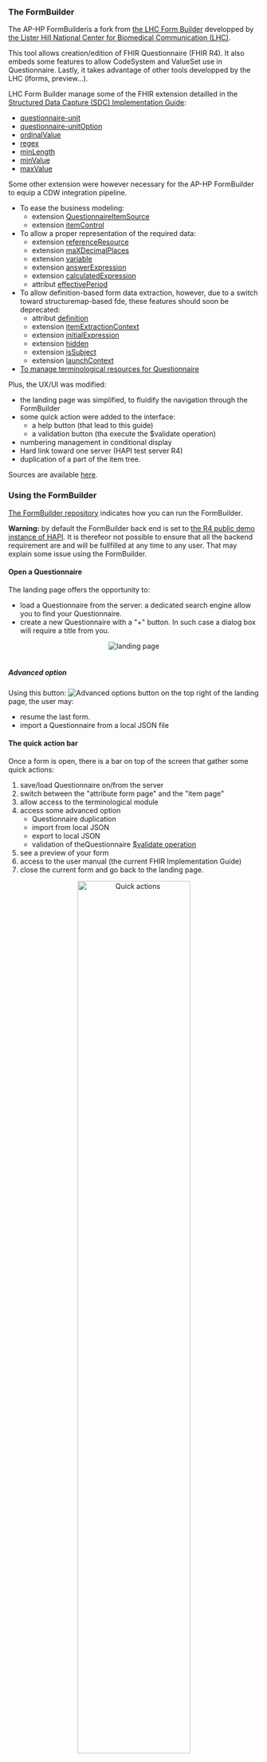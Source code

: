 ### The FormBuilder

The AP-HP FormBuilderis a fork from [the LHC Form Builder](https://github.com/lhncbc/formbuilder-lhcforms) developped by [the Lister Hill National Center for Biomedical Communication (LHC)](https://lhncbc.nlm.nih.gov/LHC-research/LHC-projects/health-information/lhc-forms.html). 

This tool allows creation/edition of FHIR Questionnaire (FHIR R4). It also embeds some features to allow CodeSystem and ValueSet use in Questionnaire. Lastly, it takes advantage of other tools developped by the LHC (lforms, preview...). 

LHC Form Builder manage some of the FHIR extension detailled in the [Structured Data Capture (SDC) Implementation Guide](http://hl7.org/fhir/uv/sdc/):
- [questionnaire-unit](http://hl7.org/fhir/StructureDefinition/questionnaire-unit)
- [questionnaire-unitOption](http://hl7.org/fhir/StructureDefinition/questionnaire-unitOption)
- [ordinalValue](http://hl7.org/fhir/R4/extension-ordinalvalue.html)
- [regex](http://hl7.org/fhir/R4/extension-regex.html)
- [minLength](http://hl7.org/fhir/StructureDefinition/minLength)
- [minValue](http://hl7.org/fhir/StructureDefinition/minValue)
- [maxValue](http://hl7.org/fhir/StructureDefinition/maxValue)

Some other extension were however necessary for the AP-HP FormBuilder to equip a CDW integration pipeline. 
- To ease the business modeling: 
  - extension [QuestionnaireItemSource](StructureDefinition-QuestionnaireItemSource.html) 
  - extension [itemControl](http://hl7.org/fhir/StructureDefinition/questionnaire-itemControl)
- To allow a proper representation of the required data:
  - extension [referenceResource](http://hl7.org/fhir/StructureDefinition/questionnaire-referenceResource)
  - extension [maXDecimalPlaces](http://hl7.org/fhir/StructureDefinition/maxDecimalPlaces)
  - extension [variable](http://hl7.org/fhir/StructureDefinition/variable)
  - extension [answerExpression](http://hl7.org/fhir/uv/sdc/StructureDefinition/sdc-questionnaire-answerExpression)
  - extension [calculatedExpression](http://hl7.org/fhir/uv/sdc/StructureDefinition/sdc-questionnaire-calculatedExpression)
  - attribut [effectivePeriod](https://www.hl7.org/fhir/R4/questionnaire-definitions.html#Questionnaire.effectivePeriod)
- To allow definition-based form data extraction, however, due to a switch toward structuremap-based fde, these features should soon be deprecated: 
  - attribut [definition](https://www.hl7.org/fhir/R4/questionnaire-definitions.html#Questionnaire.item.definition)
  - extension [itemExtractionContext](http://hl7.org/fhir/uv/sdc/StructureDefinition/sdc-questionnaire-itemExtractionContext)
  - extension [initialExpression](http://hl7.org/fhir/uv/sdc/StructureDefinition/sdc-questionnaire-initialExpression)
  - extension [hidden](http://hl7.org/fhir/StructureDefinition/questionnaire-hidden)
  - extension [isSubject](http://hl7.org/fhir/uv/sdc/StructureDefinition/sdc-questionnaire-isSubject)
  - extension [launchContext](http://hl7.org/fhir/uv/sdc/StructureDefinition/sdc-questionnaire-launchContext)
- [To manage terminological resources for Questionnaire](fb-terminology-module.html)

Plus, the UX/UI was modified:
- the landing page was simplified, to fluidify the navigation through the FormBuilder 
- some quick action were added to the interface: 
  - a help button (that lead to this guide)
  - a validation button (tha execute the $validate operation)
- numbering management in conditional display
- Hard link toward one server (HAPI test server R4)
- duplication of a part of the item tree. 

Sources are available [here](https://github.com/aphp/IG-fhir-formbuilder).

### Using the FormBuilder

[The FormBuilder repository](https://github.com/aphp/formbuilder) indicates how you can run the FormBuilder. 

**Warning:** by default the FormBuilder back end is set to [the R4 public demo instance of HAPI](https://hapi.fhir.org/baseR4). It is therefeor not possible to ensure that all the backend requirement are and will be fullfilled at any time to any user. That may explain some issue using the FormBuilder. 

#### Open a Questionnaire

The landing page offers the opportunity to:
- load a Questionnaire from the server: a dedicated search engine allow you to find your Questionnaire. 
- create a new Questionnaire with a "+" button. In such case a dialog box will require a title from you.  

<div style="text-align:center">
    <a id="landingPage">
        <img src="FB_landing_page.png" alt="landing page">
    </a>
</div>
<br/>

##### Advanced option

<span>Using this button: <img src="three-dot-button.png" alt="Advanced options button"> on the top right of the landing page, the user may:</span>
- resume the last form.
- import a Questionnaire from a local JSON file

#### The quick action bar

Once a form is open, there is a bar on top of the screen that gather some quick actions: 
1. save/load Questionnaire on/from the server
2. switch between the "attribute form page" and the "item page"
3. allow access to the terminological module
4. access some advanced option
   - Questionnaire duplication
   - import from local JSON
   - export to local JSON
   - validation of theQuestionnaire [$validate operation](http://hl7.org/fhir/R4/resource-operation-validate.html)
5. see a preview of your form
6. access to the user manual (the current FHIR Implementation Guide)
7. close the current form and go back to the landing page.

<div style="text-align:center">
    <a id="QuickAction">
        <img src="quick_action_bar.png" alt="Quick actions" width="67%" height="67%">
    </a>
</div>

#### Item interface

<div style="text-align:center">
    <a id="item_interface">
        <img src="questions_interface.png" alt="interface items" width="80%" height="80%">
    </a>
</div>
<br/>

This is the main working interface

On the left part of the screen, there is the Questionnaire items tree. It allows :
- the selection of the active item which is displayed on the right part of the screen (see below)
- the rearrangement of Items, through drag-and-drop
- the search of an item, either by Question text or link id
- insertion, deletion, duplication of an item (and its descendents) throught the "More option" button. 

On the right part of the screen, the details of the selected item are displayed and can be modified. Main item properties are:

<table>
  <caption>
    Item properties
  </caption>
  <thead>
    <tr>
      <th scope="col">Field designation</th>
      <th scope="col">Sub-field / button</th>
      <th scope="col">FHIR Item property</th>
      <th scope="Comment">Comment</th>
      <th scope="Comment">Condition</th>
    </tr>
  </thead>
  <tbody>
    <tr>
      <td>Question text</td>
      <td></td>
      <td>text</td>
      <td>It is the label of the item for the respondant, and in the item hierarchy</td>
      <td></td>
    </tr>
    <tr>
      <td>Link id</td>
      <td></td>
      <td>linkId</td>
      <td>Unique id for the item in the Questionnaire. The AP-HP FormBuilder generates it</td>
      <td>Mandatory <br/> read only</td>
    </tr>
    <tr>
      <td>Question code</td>
      <td></td>
      <td>code</td>
      <td>Concept that represents the overall questionnaire</td>
      <td></td>
    </tr>
    <tr>
      <td rowspan="2">Source</td>
      <td>Source application</td>
      <td>extension:QuestionnaireItemSource.<br/>extension:source.valueUri</td>
      <td>Identification of the software that should contain the information required for this item. This field rely on a ValueSet, to set up, that agregate the software of interest in the information system </td>
      <td></td>
    </tr>
    <tr>
      <td>Comment</td>
      <td>extension:QuestionnaireItemSource.<br/>extension:comment.valueString</td>
      <td>Provide more information on the source software</td>
      <td></td>
    </tr>
    <tr>
      <td>Intention</td>
      <td></td>
      <td>item.text (based on the <a href="http://hl7.org/fhir/StructureDefinition/questionnaire-itemControl">questionnaire-itemControl extension</a>)</td>
      <td>Provide additional information on the meaning of the item, when the text is not clear enough</td>
      <td></td>
    </tr>
    <tr>
      <td>Data type</td>
      <td></td>
      <td>type</td>
      <td>It is the item type ('boolean', 'choice', 'decimal'...)</td>
      <td>Mandatory</td>
    </tr>
    <tr>
      <td>Reference resource</td>
      <td></td>
      <td>extension:questionnaire-referenceResource.<br/>valueCode</td>
      <td>Resource type for the expected reference</td>
      <td>If "Data type = Reference" </td>
    </tr>
    <tr>
      <td>Answer list source</td>
      <td></td>
      <td>NA</td>
      <td>
        Setup modality of (open-)choice items:<br/>
        <ul>
          <li>"Answer options" leads to a list of choice hard coded in the Questionnaire</li>
          <li>"Answer value set URI" lead to a list of choice based on a ValueSet</li>
          <li>"Answer expression" leads to a list of choice defined by a coded expression</li>
        </ul>
      </td>
      <td></td>
      </tr>
    <tr>
      <td rowspan="6">Answer choices</td>
      <td>System</td>
      <td>answerOption.<br/>valueCoding.system</td>
      <td>Canonical url of the CodeSystem in which this answer is coded</td>
      <td>If "Answer list source = Answer options" </td>
    </tr>
    <tr>
      <td>Code </td>
      <td>answerOption.<br/>valueCoding.code </td>
      <td>Code of this answer in the specified CodeSystem </td>
      <td>If "Answer list source = Answer options" </td>
      </tr>
    <tr>
      <td>Display</td>
      <td>answerOption.<br/>valueCoding.display</td>
      <td>Label that is displayed to the user (not necessarily the main CodeSystem label for this code) </td>
      <td>If "Answer list source = Answer options" </td>
      </tr>
    <tr>
      <td>Default</td>
      <td>answerOption.<br/>initialSelected</td>
      <td>Identify the answer initialy selected for this item </td>
      <td>If "Answer list source = Answer options" </td>
      </tr>
    <tr>
      <td>Add another answer </td>
      <td>NA</td>
      <td>Add a row in the answer choices table </td>
      <td>If "Answer list source = Answer options" </td>
      </tr>
    <tr>
      <td>Generate the corresponding ValueSet</td>
      <td>NA</td>
      <td>Create a ValueSet from the information available in the Answer choice table (see the terminology management pages, and especially, the <a href="#valueset-creation">AnswerOption to ValueSet switch</a>)</td>
      <td>If "Answer list source = Answer options" </td>
      </tr>
    <tr>
      <td rowspan="2">Answer value set</td>
      <td> </td>
      <td>answerValueSet</td>
      <td>Canonical url of the ValueSet that contains the possible answer for this item </td>
      <td>If "Answer list source = Answer value set URI" </td>
      </tr>
    <tr>
      <td>Edit answer value set</td>
      <td>NA</td>
      <td>This button lead to a ValueSet search engine. Selecting a ValueSet through this search engine will set the "Answer value set" field with the corresponding cannonical url (<a href="#valueset-selection">see the ValueSet selector section</a>)</td>
      <td>If "Answer list source = Answer value set URI" </td> 
      </tr>
    <tr>
      <td rowspan="3">Answer expression</td>
      <td>description</td>
      <td>extension:sdc-questionnaire-answerExpression.<br/>valueExpression.description</td>
      <td>A human friendly description of the logic that drive the list of choice for the current item</td>
      <td>If "Answer list source = Answer expression"</td>
    </tr>
    <tr>
      <td>language </td>
      <td>extension:sdc-questionnaire-answerExpression.<br/>valueExpression.language </td>
      <td>The language in which the logic is coded</td>
      <td>If "Answer list source = Answer expression" <br/> Mandatory</td>
    </tr>
    <tr>
      <td>expression </td>
      <td>extension:sdc-questionnaire-answerExpression.<br/>valueExpression.expression </td>
      <td>The coded expression that is executed to construct the list of choice </td>
      <td>If "Answer list source = Answer expression"</td>
    </tr>
    <tr>
      <td>Initial</td>
      <td> </td>
      <td>NA</td>
      <td>
        Setup modality of the initial value <br/>
        <ul>
          <li>"No" leads to no initial value</li>
          <li>"Value" lead to a hard coded initial value</li>
          <li>"Expression" leads to an initial value defined by a coded expression</li>
        </ul>
      </td>
      <td> </td>
    </tr>
    <tr>
      <td rowspan="3">Initial value</td>
      <td>(Value)</td>
      <td>initial.value[x]</td>
      <td>A fixed initial value </td>
      <td>If "Initial = Value" </td>
    </tr>
    <tr>
      <td>Unit </td>
      <td>
        initial.valueQuantity.unit<br/> 
        initial.valueQuantity.system<br/>
        initial.valueQuantity.code
      </td>
      <td>The unit of the initial value (UCUM expressed)</td>
      <td>If "Data type = quantity and Initial = Value"</td>
    </tr>
    <tr>
      <td>Add another value</td>
      <td>NA</td>
      <td>Add an initial value</td>
      <td>If "Initial = Value and Allow repeating question? = Yes" </td>
    </tr>
    <tr>
      <td rowspan="3">Initial expression</td>
      <td>description</td>
      <td>extension:sdc-questionnaire-initialExpression.<br/>valueExpression.description </td>
      <td>A human friendly description of the logic that drive the variable initial value for the current item</td>
      <td>If "Initial = Expression"</td>
    </tr>
    <tr>
      <td>language </td>
      <td>extension:sdc-questionnaire-initialExpression.<br/>valueExpression.language</td>
      <td>The language in which the logic is coded</td>
      <td>If "Initial = Expression" <br/> mandatory</td>
    </tr>
    <tr>
      <td>expression </td>
      <td>extension:sdc-questionnaire-initialExpression.<br/>valueExpression.expression</td>
      <td>The coded expression that is executed to set up the initial value </td>
      <td>If "Initial = Expression"</td>
    </tr>
    <tr>
      <td>Units</td>
      <td> </td>
      <td>extension:questionnaire-unit.valueCoding</td>
      <td>
        For decimal and integer : hard coding of the unit (UCUM expressed)<br/>
        For quantity, multiple unit (UCUM expressed) from which the respondant will select one. 
      </td>
      <td>If "Data type in (decimal, integer, quantity)" </td>
    </tr>
    <tr>
      <td>Allow repeating question?</td>
      <td> </td>
      <td>repeats </td>
      <td>If the respondant can provide more than one answer to the item</td>
      <td> </td>
    </tr>
    <tr>
      <td>Answer required</td>
      <td> </td>
      <td>required</td>
      <td>If an answer SHALL be provided by the respondant</td>
      <td> </td>
    </tr>
    <tr>
      <td>Read Only</td>
      <td> </td>
      <td>readOnly</td>
      <td>If the respondant cannot modify the field content </td>
      <td> </td>
    </tr>
    <tr>
      <td rowspan="3">Use restrictions?</td>
      <td>No / Yes </td>
      <td>NA</td>
      <td>Is there a restriction on the value that are acceptable from the respondant ? </td>
      <td>If "Data type not in (boolean, date, dateTime, time, choice, attachment, header)"</td>
    </tr>
    <tr>
      <td>Restriction</td>
      <td>NA</td>
      <td>The kind of restriction to set up </td>
      <td>If "Use restriction?.No / Yes = Yes" </td>
    </tr>
    <tr>
      <td>Value</td>
      <td>
        maxLength<br/>
        extension:minLength.valueInteger<br/>
        extension:regex.valueString<br/>
        extension:maxDecimalPlaces.valueInteger<br/>
        extension:minValue.valueDecimal<br/>
        extension:maxValue.valueDecimal
      </td>
      <td>The value of the restriction</td>
      <td>If "Use restriction?.No / Yes = Yes" </td>
    </tr>
    <tr>
      <td>Value for item extraction context</td>
      <td> </td>
      <td>NA</td>
      <td>
        Setup context for item extraction : <br/>
        <ul>
          <li>"No" leads to no form data extraction </li>
          <li>"Value" lead to the creation of the specified resource </li>
          <li>"Expression" leads to the update of the specified resource</li>
        </ul>
      </td>
      <td> </td>
    </tr>
    <tr>
      <td>Code</td>
      <td> </td>
      <td>extension:sdc-questionnaire-itemExtractionContext.<br/>valueCode </td>
      <td>The resource type to be extracted </td>
      <td>If "Value for item extraction context = Value" </td>
    </tr>
    <tr>
      <td rowspan="3">Expression</td>
      <td>description</td>
      <td>extension:sdc-questionnaire-itemExtractionContext.<br/>valueExpression.description </td>
      <td>The human friendly description of the resource that SHOULD be updated </td>
      <td>If "Value for item extraction context = Expression"</td>
    </tr>
    <tr>
      <td>language </td>
      <td>extension:sdc-questionnaire-itemExtractionContext.<br/>valueExpression.language</td>
      <td>The language in which the item extraction logic is coded</td>
      <td>If "Value for item extraction context = Expression"</td>
    </tr>
    <tr>
      <td>expression </td>
      <td>extension:sdc-questionnaire-itemExtractionContext.<br/>valueExpression.expression</td>
      <td>The coded expression that is executed to select the resource to update</td>
      <td>If "Value for item extraction context = Expression"</td>
    </tr>
    <tr>
      <td rowspan="2">Definition</td>
      <td>URL structure de definition</td>
      <td>definition</td>
      <td>Canonical url of the resource type that should be extracted </td>
      <td> </td>
    </tr>
    <tr>
      <td>Fhirpath </td>
      <td>definition</td>
      <td>Resource property that should be filled with the item answer</td>
      <td> </td>
    </tr>
    <tr>
      <td>Subject item</td>
      <td> </td>
      <td>extension:sdc-questionnaire-isSubject.<br/>valueBoolean</td>
      <td>Indicates that the subject of the item is or not the subject of the QuestionnaireResponse </td>
      <td>If "Data type" = "Reference" </td>
    </tr>
    <tr>
      <td rowspan="4">Variables</td>
      <td>Name </td>
      <td>extension:variable.<br/>valueExpression.name </td>
      <td>The name of the variable that can be used in any coded expression (under the current item only) </td>
      <td> </td>
    </tr>
    <tr>
      <td>Language </td>
      <td>extension:variable.<br/>valueExpression.language </td>
      <td>The language in which the evaluation of the variable is coded </td>
      <td>Mandatory</td>
    </tr>
    <tr>
      <td>Expression </td>
      <td>extension:variable.<br/>valueExpression.expression </td>
      <td>The coded expression that is executed to evaluate the variable</td>
      <td> </td>
    </tr>
    <tr>
      <td>Add</td>
      <td>NA</td>
      <td>Add another variable</td>
      <td> </td>
    </tr>
    <tr>
      <td rowspan="3">Conditional display</td>
      <td>Question </td>
      <td>enableWhen.question </td>
      <td>Define the item whose response will be evaluated (left operand) </td>
      <td> </td>
    </tr>
    <tr>
      <td>Operator </td>
      <td>enableWhen.operator <br/> enableWhen.answerBoolean </td>
      <td>Define the operator that will serve to compare left and right operand </td>
      <td> </td>
    </tr>
    <tr>
      <td>Answer </td>
      <td>enableWhen.answer[x]</td>
      <td>Define the right operand for the condition evaluation </td>
      <td> </td>
    </tr>
    <tr>
      <td>Show this item when</td>
      <td> </td>
      <td>enableBehavior</td>
      <td>Specify if all the condition previously specified must be respected or only one </td>
      <td> </td>
    </tr>
    <tr>
      <td>Hidden item</td>
      <td> </td>
      <td>extension:questionnaire-hidden.<br/>valueBoolean </td>
      <td>If yes, the curent item, and all its descendant are not shown to the respondant. These items may contain information that are relevant for data extraction, score computation...</td>
      <td> </td>
    </tr>
    <tr>
      <td>Calculated</td>
      <td> </td>
      <td>NA</td>
      <td>
        Set up the dynamic calculated value<br/>
        <ul>
          <li>"No" leads to no calculated value </li>
          <li> "Expression" leads to a calculated value defined by a coded expression</li>
        </ul>
      </td>
      <td> </td>
    </tr>
    <tr>
      <td rowspan="3">Expression</td>
      <td>description</td>
      <td>extension:sdc-questionnaire-calculatedExpression.<br/>valueExpression.description</td>
      <td>A human friendly description of the logic that drive the calculated value for the current item</td>
      <td>If "Calculated = Expression" </td>
    </tr>
    <tr>
      <td>language </td>
      <td>extension:sdc-questionnaire-calculatedExpression.<br/>valueExpression.language </td>
      <td>The language in which the logic is coded</td>
      <td>
        If "Calculated = Expression"<br/>
        Mandatory
      </td>
    </tr>
    <tr>
      <td>expression </td>
      <td>extension:sdc-questionnaire-calculatedExpression.<br/>valueExpression.expression </td>
      <td>The coded expression that is executed to set up the calculated value</td>
      <td>If "Calculated = Expression" </td>
    </tr>
  </tbody>
</table>

##### ValueSet creation - <i>not fully implemented and therefor unavailable yet</i>

The AP-HP FormBuilder offers the possibility to generate a ValueSet from the specified answer choices. 

The conditions are the following: 
- the form is associated to a useContext
- there is one, and only one CodeSystem with this useContext
- type choice item with answerOption
- at least one answerOption
- answerOptions SHALL have a display
- answerOption MAY have a code, this code SHALL be different from those already existing in the CodeSystem (unique)
- answerOption MAY have a system, this system SHALL be the CodeSystem with this useContext
- answerOption SHALL NOT have score

It is possible to transform the answer choices of answer options item in ValueSet using the `Generate the corresponding ValueSet` button beneath the answer choices table. This action has 3 effects : 
1. it enrich the CodeSystem with the same useContext as the current Questionnaire with a root item that has, as child, all the answer choices previously structured in the item interface of the AP-HP FormBuilder
2. it generates an intensional ValueSet defined by the [descendent-of](https://www.hl7.org/fhir/R4/codesystem-filter-operator.html#filter-operator-descendent-of) the root item previously created, with the same useContext
3. it changes the answer list source field in the item interface to Answer value set uri and fill the Answer value set field with the canonical url of the freshly created ValueSet. 

[More information on the resources created are available in the Terminological resources management page](fb-terminology-overview.html#transform-answer-options-into-valueset)


##### ValueSet selection

For '(open-)choice' item with 'Answer value set URI', it is possible to call the "ValueSet selector" using the button on the right side of the field. 

<div style="text-align:center">
    <a id="valuesetSelectorCall">
        <img src="valueset_selector_call.png" alt="calling valueset selector" width="75%" height="75%">
    </a>
</div>
<br/>
the "ValueSet selector" allows search for the 'value set' to bind to the current item. 

Three properties of ValueSet are searchable:

- title
- status

<div style="text-align:center">
    <a id="valueset_selector">
        <img src="valueset_selector.png" alt="valueset_selector" width="50%" height="50%">
    </a>
</div>

Clicking on the ValueSet tile of interest will lead the user to the item page with the answer value set field filled with the selected ValueSet canonical url. 

##### Item manipulation
###### Addition
There is two way to add an item in the item tree: 
1. Using one of the `...` buton in the item tree
2. Using the 'Add new item' buton either the one above, or the one below the Current item frame. 

###### Deletion
There is two way to delete an item (and its descendent) in the item tree: 
1. Using one of the `...` buton in the item tree
2. Using the 'Delete this item' buton below the Current item frame. 

###### modifiing item order
There is two way to move an item (and its descendent) in the item tree: 
1. Using one of the `...` buton in the item tree
2. drag-and-frop item in the item tree. 

###### duplicate item
The `...` butons in the item tree provide a duplicate feature. The duplicates are strictly the same as the duplicated item (conditional display for exemple), except for the linkId. 

#### Questionnaire properties interface

<div style="text-align:center">
    <a id="interface formulaire">
        <img src="form_attributes_interface.png" alt="interface formulaire" width="80%" height="80%">
    </a>
</div>
<br/>

This interface allows the modification of the main Questionnaire properties. 

<table>
  <caption>
    Questionnaire properties
  </caption>
  <thead>
    <tr>
      <th scope="col">Field designation</th>
      <th scope="col">Sub-field / button</th>
      <th scope="col">FHIR Item property</th>
      <th scope="Comment">Comment</th>
      <th scope="Comment">Condition</th>
    </tr>
  </thead>
  <tbody>
    <tr>
      <td>Title</td>
      <td></td>
      <td><a href="https://www.hl7.org/fhir/R4/questionnaire-definitions.html#Questionnaire.title">title</a></td>
      <td>Usefull to search for the Questionnaire in FormBuilder</td>
      <td></td>
    </tr>
    <tr>
      <td>Id</td>
      <td></td>
      <td><a href="https://www.hl7.org/fhir/R4/resource-definitions.html#Resource.id">id</a></td>
      <td>Proposed automaticaly at Questionnaire creation from the title. It cannot be modified after creation. It is interesting to have Questionnaire.id that provide a minimal amount of information about content.</td>
      <td>Read only</td>
    </tr>
    <tr>
      <td>Use context</td>
      <td></td>
      <td><a href="https://www.hl7.org/fhir/R4/questionnaire-definitions.html#Questionnaire.useContext">useContext</a></td>
      <td>This field allow the association of a Questionnaire to a program, which is also associated with CodeSystem and ValueSet. It is useful for vocabulary management with AP-HP FormBuilder</td>
      <td>It is necessary to value this field to allow ValueSet creation.</td>
    </tr>
    <tr>
      <td>Code</td>
      <td></td>
      <td><a href="https://www.hl7.org/fhir/R4/questionnaire-definitions.html#Questionnaire.code">code</a></td>
      <td>Usefull if the Questionnaire is the FHIR translation of a form that is already identified in any codesystem, or to represent the Questionnaire in a CodeSystem</td>
      <td></td>
    </tr>
    <tr>
      <td>Status</td>
      <td></td>
      <td><a href="https://www.hl7.org/fhir/R4/questionnaire-definitions.html#Questionnaire.status">status</a></td>
      <td></td>
      <td></td>
    </tr>
    <tr>
      <td>Version</td>
      <td></td>
      <td><a href="https://www.hl7.org/fhir/R4/questionnaire-definitions.html#Questionnaire.version">version</a></td>
      <td>The business version of the Questionnaire. Each new business version of a Questionnaire SHOULD lead to the creation of a new Questionnaire instance with the same url but a new version.</td>
      <td>Couple url/version SHALL be unique.</td>
    </tr>
    <tr>
      <td>Description</td>
      <td></td>
      <td><a href="https://www.hl7.org/fhir/R4/questionnaire-definitions.html#Questionnaire.description">description</a></td>
      <td>A short description of Questionnaire content</td>
      <td></td>
    </tr>
    <tr>
      <td>Purpose</td>
      <td></td>
      <td><a href="https://www.hl7.org/fhir/R4/questionnaire-definitions.html#Questionnaire.purpose">purpose</a></td>
      <td></td>
      <td></td>
    </tr>
    <tr>
      <td>Publisher</td>
      <td></td>
      <td><a href="https://www.hl7.org/fhir/R4/questionnaire-definitions.html#Questionnaire.publisher">publisher</a></td>
      <td></td>
      <td></td>
    </tr>
    <tr>
      <td>Date</td>
      <td></td>
      <td><a href="https://www.hl7.org/fhir/R4/questionnaire-definitions.html#Questionnaire.date">date</a></td>
      <td>It is the date corresponding to the last change in the questionnaire (business perspective)</td>
      <td>Mandatory except for draft questionnaire</td>
    </tr>
    <tr>
      <td>Last review date</td>
      <td></td>
      <td><a href="https://www.hl7.org/fhir/R4/questionnaire-definitions.html#Questionnaire.lastReviewDate">lastReviewDate</a></td>
      <td>The date corresponding to the last review of the Questionnaire by business, whether it led to a change in Questionnaire or not.</td>
      <td></td>
    </tr>
    <tr>
      <td rowspan="3">Identifiers</td>
      <td>System</td>
      <td><a href="https://www.hl7.org/fhir/R4/questionnaire-definitions.html#Questionnaire.identifier">identifier.system</a></td>
      <td rowspan="3">A Questionnaire may have multiple identifier, in multiple namespace.</td>
      <td></td>
    </tr>
    <tr>
      <td>Value</td>
      <td><a href="https://www.hl7.org/fhir/R4/questionnaire-definitions.html#Questionnaire.identifier">identifier.value</a></td>
      <td></td>
    </tr>
    <tr>
      <td>Add</td>
      <td></td>
      <td></td>
    </tr>
    <tr>
      <td rowspan="2">Effective period</td>
      <td>Start</td>
      <td><a href="https://www.hl7.org/fhir/R4/questionnaire-definitions.html#Questionnaire.effectivePeriod">effectivePeriod.start</a></td>
      <td rowspan="2"></td>
      <td></td>
    </tr>
    <tr>
      <td>End</td>
      <td><a href="https://www.hl7.org/fhir/R4/questionnaire-definitions.html#Questionnaire.effectivePeriod">effectivePeriod.end</a></td>
      <td></td>
    </tr>
    <tr>
      <td>Url</td>
      <td></td>
      <td><a href="https://www.hl7.org/fhir/R4/questionnaire-definitions.html#Questionnaire.url">url</a></td>
      <td></td>
      <td>Couple url/version SHALL be unique.</td>
    </tr>
    <tr>
      <td>Meta source</td>
      <td></td>
      <td><a href="https://www.hl7.org/fhir/R4/resource.html#Meta">meta.source</a></td>
      <td>provide minimal information on Questionnaire provenance</td>
      <td></td>
    </tr>
    <tr>
      <td rowspan="4">Launch context</td>
      <td>Name</td>
      <td><a href="https://hl7.org/fhir/uv/sdc/StructureDefinition-sdc-questionnaire-launchContext-definitions.html#Extension.extension:name">extension:sdc-questionnaire-launchContext.<br/>extension:name.valueCoding</a></td>
      <td rowspan="4">Contextual element loaded for QuestionnaireResponse instanciation</td>
      <td></td>
    </tr>
    <tr>
      <td>Type</td>
      <td><a href="https://hl7.org/fhir/uv/sdc/StructureDefinition-sdc-questionnaire-launchContext-definitions.html#Extension.extension:type">extension:sdc-questionnaire-launchContext.<br/>extension:type.valueCode</a></td>
      <td></td>
    </tr>
    <tr>
      <td>Description</td>
      <td><a href="https://hl7.org/fhir/uv/sdc/StructureDefinition-sdc-questionnaire-launchContext-definitions.html#Extension.extension:description">extension:sdc-questionnaire-launchContext.<br/>extension:description.valueString</a></td>
      <td></td>
    </tr>
    <tr>
      <td>Add</td>
      <td></td>
      <td></td>
    </tr>
    <tr>
      <td rowspan="4">Variables</td>
      <td>Name</td>
      <td><a href="http://hl7.org/fhir/R4/extension-variable-definitions.html#extension.Extension.value[x]">extension:variable.<br/>valueExpression.name</a></td>
      <td rowspan="4">Allow the definition of variable that can be used for intial expression, calculated expression, pre-population... of a QuestionnaireResponse.</td>
      <td></td>
    </tr>
    <tr>
      <td>Language</td>
      <td><a href="http://hl7.org/fhir/R4/extension-variable-definitions.html#extension.Extension.value[x]">extension:variable.<br/>valueExpression.language</a></td>
      <td></td>
    </tr>
    <tr>
      <td>Expression</td>
      <td><a href="http://hl7.org/fhir/R4/extension-variable-definitions.html#extension.Extension.value[x]">extension:variable.<br/>valueExpression.expression</a></td>
      <td></td>
    </tr>
    <tr>
      <td>Add</td>
      <td></td>
      <td></td>
    </tr>
  </tbody>
</table>

#### Questionnaire preview

<div style="text-align:center">
    <a id="preview_interface">
        <img src="preview_interface.png" alt="interface preview" width="80%" height="80%">
    </a>
</div>
<br/>
A frugal representation of the Questionnaire can be simulated. It is also possible to preview the JSON representation of the Questionnaire.

**Warning:** This feature rely on another library

#### Save
<span>The cloud_up button <img src="cloud_up.png" alt="sauvegarde" width="4%" height="4%"> save the form on the server. It is acknowledge by a pop-up that contains many Questionnaire top information</span>

<div style="text-align:center">
    <a id="acquittementSav">
        <img src="acquitement_sav.png" alt="acquittement sauvegarde" width="55%" height="55%">
    </a>
</div>

#### Load
<span>The cloud_down button <img src="cloud_down.png" alt="chargement" width="4%" height="4%"> open a pop-up similar to the landing page that provide: </span>
- a list of the last modified Questionnaire
- a search engine to find your Questionnaire

<div style="text-align:center">
    <a id="importForm">
        <img src="FB_import_from_server.png" alt="moteur de recherche de formulaire" width="67%" height="67%">
    </a>
</div>

#### Advanced features
##### Questionnaire duplication
While the save operation update the instance of Questionnaire instance on the server, the duplication operation let the existing instance as is and create a new Questionnaire instance. It is usefull to create a new version of a Questionnaire. 

##### Import local JSON
This feature allow the loading of a Questionnaire from a JSON file, not necessarily available on the server.

##### Export as JSON
To retrieve the JSON on your computer. 

##### Validation
This feature execute the [$validation operation](https://www.hl7.org/fhir/R4/resource-operation-validate.html) on the current Questionnaire.
The validation results are acknowledged by a pop-up that lists all the deviation from the norm. 

#### Vocabulary module
This module allow the creation of CodeSystem/ValueSets from CSV files. It is not a full terminology management service...
It is well described in the [terminological module page](module-termino.html)

#### Help
The Question mark buton in the quick action bar lead the user to this implementation guide. 

#### Bug report
The bug buton in the quick action bar lead the user to the github of the project where he can leave an issue. 

{% include markdown-link-references.md %}